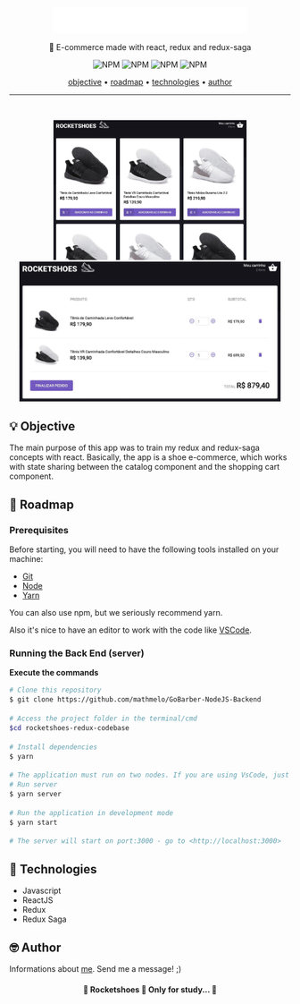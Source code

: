 <p align="center">
  <img src="./.github/logo.png" width="350">
</p>
<p align="center">🚀 E-commerce made with react, redux and redux-saga</p>
<p align="center">
  <img alt="NPM" src="https://img.shields.io/github/license/mathmelo/rocketshoes-redux-codebase">
  <img alt="NPM" src="https://img.shields.io/github/issues/mathmelo/rocketshoes-redux-codebase">
  <img alt="NPM" src="https://img.shields.io/github/forks/mathmelo/rocketshoes-redux-codebase">
  <img alt="NPM" src="https://img.shields.io/github/stars/mathmelo/rocketshoes-redux-codebase">
</p>

<div align="center">
 <a href="#-objective">objective</a> •
 <a href="#-roadmap">roadmap</a> • 
 <a href="#-technologies">technologies</a> • 
 <a href="#-author">author</a>
</div>

---
</br>
<p align="center" >
  <img src="./.github/Main.jpg" height="250" margin-top="400">
  <img src="./.github/Cart.jpg" height="250" margin-top="400">
</p>

## 💡 Objective
<p>The main purpose of this app was to train my redux and redux-saga concepts with react.
Basically, the app is a shoe e-commerce, which works with state sharing between the catalog component and the shopping cart component.</p>

## 🎌 Roadmap

### Prerequisites
Before starting, you will need to have the following tools installed on your machine:
<ul>
  <li><a href="https://git-scm.com">Git</a></li>
  <li><a href="https://nodejs.org/en/">Node</a></li>
  <li><a href="https://yarnpkg.com/getting-started/install">Yarn</a></li>
</ul>

You can also use npm, but we seriously recommend yarn.

Also it's nice to have an editor to work with the code like [VSCode](https://code.visualstudio.com/).

### Running the Back End (server)

**Execute the commands**

```bash
# Clone this repository
$ git clone https://github.com/mathmelo/GoBarber-NodeJS-Backend

# Access the project folder in the terminal/cmd
$cd rocketshoes-redux-codebase

# Install dependencies
$ yarn

# The application must run on two nodes. If you are using VsCode, just open a terminal for each of these commands
# Run server
$ yarn server

# Run the application in development mode
$ yarn start

# The server will start on port:3000 - go to <http://localhost:3000>
```

## 💜 Technologies
- Javascript
- ReactJS
- Redux
- Redux Saga

## 🤓 Author

Informations about [me](https://github.com/mathmelo).
Send me a message! ;)

<h4 align="center"> 
	🚧  Rocketshoes 🚀 Only for study...  🚧</br>
</h4>
